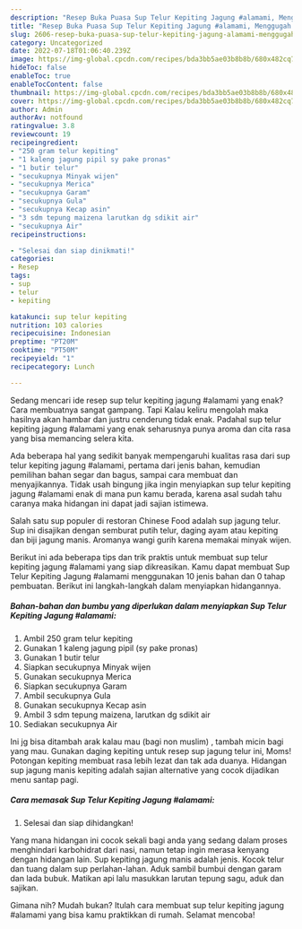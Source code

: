 ```yaml
---
description: "Resep Buka Puasa Sup Telur Kepiting Jagung #alamami, Menggugah Selera"
title: "Resep Buka Puasa Sup Telur Kepiting Jagung #alamami, Menggugah Selera"
slug: 2606-resep-buka-puasa-sup-telur-kepiting-jagung-alamami-menggugah-selera
category: Uncategorized
date: 2022-07-18T01:06:40.239Z
image: https://img-global.cpcdn.com/recipes/bda3bb5ae03b8b8b/680x482cq70/sup-telur-kepiting-jagung-alamami-foto-resep-utama.jpg
hideToc: false
enableToc: true
enableTocContent: false
thumbnail: https://img-global.cpcdn.com/recipes/bda3bb5ae03b8b8b/680x482cq70/sup-telur-kepiting-jagung-alamami-foto-resep-utama.jpg
cover: https://img-global.cpcdn.com/recipes/bda3bb5ae03b8b8b/680x482cq70/sup-telur-kepiting-jagung-alamami-foto-resep-utama.jpg
author: Admin
authorAv: notfound
ratingvalue: 3.8
reviewcount: 19
recipeingredient:
- "250 gram telur kepiting"
- "1 kaleng jagung pipil sy pake pronas"
- "1 butir telur"
- "secukupnya Minyak wijen"
- "secukupnya Merica"
- "secukupnya Garam"
- "secukupnya Gula"
- "secukupnya Kecap asin"
- "3 sdm tepung maizena larutkan dg sdikit air"
- "secukupnya Air"
recipeinstructions:

- "Selesai dan siap dinikmati!"
categories:
- Resep
tags:
- sup
- telur
- kepiting

katakunci: sup telur kepiting 
nutrition: 103 calories
recipecuisine: Indonesian
preptime: "PT20M"
cooktime: "PT50M"
recipeyield: "1"
recipecategory: Lunch

---
```



Sedang mencari ide resep sup telur kepiting jagung #alamami yang enak? Cara membuatnya sangat gampang. Tapi Kalau keliru mengolah maka hasilnya akan hambar dan justru cenderung tidak enak. Padahal sup telur kepiting jagung #alamami yang enak seharusnya punya aroma dan cita rasa yang bisa memancing selera kita.


Ada beberapa hal yang sedikit banyak mempengaruhi kualitas rasa dari sup telur kepiting jagung #alamami, pertama dari jenis bahan, kemudian pemilihan bahan segar dan bagus, sampai cara membuat dan menyajikannya. Tidak usah bingung jika ingin menyiapkan sup telur kepiting jagung #alamami enak di mana pun kamu berada, karena asal sudah tahu caranya maka hidangan ini dapat jadi sajian istimewa.

Salah satu sup populer di restoran Chinese Food adalah sup jagung telur. Sup ini disajikan dengan semburat putih telur, daging ayam atau kepiting dan biji jagung manis. Aromanya wangi gurih karena memakai minyak wijen.


Berikut ini ada beberapa tips dan trik praktis untuk membuat sup telur kepiting jagung #alamami yang siap dikreasikan. Kamu dapat membuat Sup Telur Kepiting Jagung #alamami menggunakan 10 jenis bahan dan 0 tahap pembuatan. Berikut ini langkah-langkah dalam menyiapkan hidangannya.

<!--inarticleads1-->

##### Bahan-bahan dan bumbu yang diperlukan dalam menyiapkan Sup Telur Kepiting Jagung #alamami:

1. Ambil 250 gram telur kepiting
1. Gunakan 1 kaleng jagung pipil (sy pake pronas)
1. Gunakan 1 butir telur
1. Siapkan secukupnya Minyak wijen
1. Gunakan secukupnya Merica
1. Siapkan secukupnya Garam
1. Ambil secukupnya Gula
1. Gunakan secukupnya Kecap asin
1. Ambil 3 sdm tepung maizena, larutkan dg sdikit air
1. Sediakan secukupnya Air


Ini jg bisa ditambah arak kalau mau (bagi non muslim) , tambah micin bagi yang mau. Gunakan daging kepiting untuk resep sup jagung telur ini, Moms! Potongan kepiting membuat rasa lebih lezat dan tak ada duanya. Hidangan sup jagung manis kepiting adalah sajian alternative yang cocok dijadikan menu santap pagi. 

<!--inarticleads2-->

##### Cara memasak Sup Telur Kepiting Jagung #alamami:


1. Selesai dan siap dihidangkan!

Yang mana hidangan ini cocok sekali bagi anda yang sedang dalam proses menghindari karbohidrat dari nasi, namun tetap ingin merasa kenyang dengan hidangan lain. Sup kepiting jagung manis adalah jenis. Kocok telur dan tuang dalam sup perlahan-lahan. Aduk sambil bumbui dengan garam dan lada bubuk. Matikan api lalu masukkan larutan tepung sagu, aduk dan sajikan. 

Gimana nih? Mudah bukan? Itulah cara membuat sup telur kepiting jagung #alamami yang bisa kamu praktikkan di rumah. Selamat mencoba!
